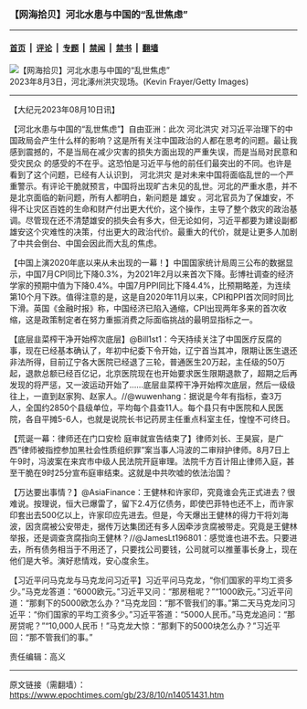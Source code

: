 ### 【网海拾贝】河北水患与中国的“乱世焦虑”

---

#### [首页](../../../..?n14051431) &nbsp;|&nbsp; [评论](../../../../../epoch-comment?n14051431) &nbsp;|&nbsp; [专题](../../../../../epoch-special?n14051431) &nbsp;|&nbsp; [禁闻](../../../../../epoch-news?n14051431) &nbsp;|&nbsp; [禁书](../../../../../books?n14051431) &nbsp;|&nbsp; [翻墙](https://github.com/gfw-breaker/nogfw/blob/master/README.md?n14051431)


<div><img alt="【网海拾贝】河北水患与中国的“乱世焦虑”" class="attachment-djy_600_400 size-djy_600_400 wp-post-image" src="https://i.epochtimes.com/assets/uploads/2023/08/id14051457-GettyImages-1590007824-1200X800-.jpeg"/>
<div class="caption">
 2023年8月3日，河北涿州洪灾现场。(Kevin Frayer/Getty Images)
</div></div><hr/><div class="post_content" id="artbody" itemprop="articleBody">
 <!-- article content begin -->
 <p>
  【大纪元2023年08月10日讯】
 </p>
 <p>
  【河北水患与中国的“乱世焦虑”】自由亚洲：此次
  <ok href="https://www.epochtimes.com/gb/tag/%E6%B2%B3%E5%8C%97%E6%B4%AA%E7%81%BE.html">
   河北洪灾
  </ok>
  对习近平治理下的中国政局会产生什么样的影响？这是所有关注中国政治的人都在思考的问题。最让我感到震撼的，不是当局在减少灾害的损失方面出现的严重失误，而是当局对民意和
  <ok href="https://www.epochtimes.com/gb/tag/%E5%8F%97%E7%81%BE%E6%B0%91%E4%BC%97.html">
   受灾民众
  </ok>
  的感受的不在乎。这恐怕是习近平与他的前任们最突出的不同。也许是看到了这个问题，已经有人认识到，
  <ok href="https://www.epochtimes.com/gb/tag/%E6%B2%B3%E5%8C%97%E6%B4%AA%E7%81%BE.html">
   河北洪灾
  </ok>
  是对未来中国将面临乱世的一个严重警示。有评论干脆就预言，中国将出现旷古未见的乱世。河北的严重水患，并不是北京面临的新问题，所有人都明白，新问题是
  <ok href="https://www.epochtimes.com/gb/tag/%E9%9B%84%E5%AE%89.html">
   雄安
  </ok>
  。河北官员为了保雄安，不得不让灾区百姓的生命和财产付出更大代价，这个操作，主导了整个救灾的政治基调。尽管现在还不清楚雄安的损失会有多大，但无论如何，习近平都要为建设副都雄安这个灾难性的决策，付出更大的政治代价。最重大的代价，就是让更多人加剧了中共会倒台、中国会因此而大乱的焦虑。
 </p>
 <p>
  【中国上演2020年底以来从未出现的一幕！】中国国家统计局周三公布的数据显示，中国7月CPI同比下降0.3%，为2021年2月以来首次下降。彭博社调查的经济学家的预期中值为下降0.4%。中国7月PPI同比下降4.4%，比预期略差，为连续第10个月下跌。值得注意的是，这是自2020年11月以来，CPI和PPI首次同时同比下滑。英国《金融时报》称，中国经济已陷入通缩，CPI出现两年多来的首次收缩，这是政策制定者在努力重振消费之际面临挑战的最明显指标之一。
 </p>
 <p>
  【底层韭菜榨干净开始榨次底层】@Bill1st1：今天持续关注了中国医疗反腐的事，现在已经基本确认了，年初中纪委下令开始，辽宁首当其冲，限期让医生退还非法所得，目前辽宁各大医院已经退了三轮，普通医生20万起，主任级的50万起，退款总额已经百亿记，北京医院现在也开始要求医生限期退款了，超期之后再发现的将严惩，又一波运动开始了……底层韭菜榨干净开始榨次底层，然后一级级往上，一直到赵家狗、赵家人。//@wuwenhang：据说是今年有指标，查3万人，全国约2850个县级单位，平均每个县查11人。每个县只有中医院和人民医院，各自平摊5-6人，也就是说院长书记药房主任重点科室主任，惶惶不可终日。
 </p>
 <p>
  【荒诞一幕：律师还在门口安检 庭审就宣告结束了】律师刘长、王昊宸，是广西“律师被指控参加黑社会性质组织罪”案当事人冯波的二审辩护律师。8月7日上午9时，冯波案在来宾市中级人民法院开庭审理。法院千方百计阻止律师入庭，甚至干脆在9时25分宣布庭审结束。这就是中共吹嘘的依法治国？
 </p>
 <p>
  【万达要出事情？】@AsiaFinance：王健林和许家印，究竟谁会先正式进去？很难说。按理说，恒大已爆雷了，留下2.4万亿债务，即使巴菲特也还不上，而许家印套出去500亿以上，许家印应先进去。但是，今天爆出王健林的得力干将刘海波，因贪腐被公安带走，据传万达集团还有多人因牵涉贪腐被带走。究竟是王健林举报，还是调查贪腐指向王健林？//@JamesLt196801：感觉谁也进不去。只要进去，所有债务相当于不用还了，只要找公司要钱，公司就可以推董事长身上，现在他们是大爷。演好悲情戏，安心度余生。
 </p>
 <p>
  【习近平问马克龙与马克龙问习近平】习近平问马克龙，“你们国家的平均工资多少。”马克龙答道：“6000欧元。”习近平又问：“那房租呢？”“1000欧元。”习近平问道：“那剩下的5000欧怎么办？”马克龙回：“那不管我们的事。”第二天马克龙问习近平：“你们国家的平均工资多少。”习近平答道：“5000人民币。”马克龙追问：“那房贷呢？”“10,000人民币！”马克龙大惊：“那剩下的5000块怎么办？”习近平回：“那不管我们的事。”
 </p>
 <p>
  责任编辑：高义
 </p>
 <!-- article content end -->
 <div id="below_article_ad">
 </div>
</div>


---

原文链接（需翻墙）：https://www.epochtimes.com/gb/23/8/10/n14051431.htm